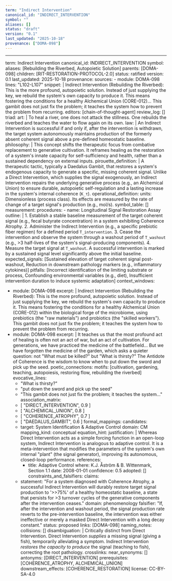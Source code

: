 ```yaml
---
term: "Indirect Intervention"
canonical_id: "INDIRECT_INTERVENTION"
symbol: ""
aliases: []
status: "draft"
version: "0.1"
last_updated: "2025-10-18"
provenance: ["DOMA-098"]
---
```


---
term: Indirect Intervention
canonical_id: INDIRECT_INTERVENTION
symbol: 
aliases: [Rebuilding the Riverbed, Autopoietic Solution]
parents: [DOMA-098]
children: [RIT-RESTORATION-PROTOCOL-2.0]
status: ratified
version: 0.1
last_updated: 2025-10-18
provenance:
  sources:
    - module: DOMA-098
      lines: "L102-L107"
      snippet: |
        Indirect Intervention (Rebuilding the Riverbed): This is the more profound, autopoietic solution. Instead of just supplying the key, we rebuild the system's own capacity to produce it. This means fostering the conditions for a healthy Alchemical Union (CORE-012)... This gambit does not just fix the problem; it teaches the system how to prevent the problem from recurring.
  editors: [chain-of-thought-agent]
  review_log: []
triad:
  art: |
    To heal a river, one does not attack the stillness. One rebuilds the riverbed and teaches the water to flow again on its own.
  law: |
    An Indirect Intervention is successful if and only if, after the intervention is withdrawn, the target system autonomously maintains production of the formerly absent coherent signal above a pre-defined homeostatic baseline.
  philosophy: |
    This concept shifts the therapeutic focus from combative replacement to generative cultivation. It reframes healing as the restoration of a system's innate capacity for self-sufficiency and health, rather than a sustained dependency on external inputs.
pirouette_definition: |
  A therapeutic tactic, typically a Daedalus Gambit, that restores a system's endogenous capacity to generate a specific, missing coherent signal. Unlike a Direct Intervention, which supplies the signal exogenously, an Indirect Intervention repairs the underlying generative process (e.g., an Alchemical Union) to ensure durable, autopoietic self-regulation and a lasting increase in the system's internal coherence (`K_τ`).
operational_definition:
  units: Dimensionless (process class). Its effects are measured by the rate of change of a target signal's production (e.g., mol/s).
  symbol_table: []
  measurement:
    procedures:
      - name: Longitudinal Signal Restoration Assay
        outline: |
          1. Establish a stable baseline measurement of the target coherent signal (e.g., fecal butyrate concentration) in a system exhibiting Coherence Atrophy.
          2. Administer the Indirect Intervention (e.g., a specific prebiotic fiber regimen) for a defined period `T_intervention`.
          3. Cease the intervention and observe the system through a washout period of `T_washout` (e.g., >3 half-lives of the system's signal-producing components).
          4. Measure the target signal at `T_washout`. A successful intervention is marked by a sustained signal level significantly above the initial baseline.
        expected_signals: [Sustained elevation of target coherent signal post-washout, Reduction in downstream pathology markers (e.g., inflammatory cytokines)]
        pitfalls: [Incorrect identification of the limiting substrate or process, Confounding environmental variables (e.g., diet), Insufficient intervention duration to induce systemic adaptation]
context_windows:
  - module: DOMA-098
    excerpt: |
      Indirect Intervention (Rebuilding the Riverbed): This is the more profound, autopoietic solution. Instead of just supplying the key, we rebuild the system's own capacity to produce it. This means fostering the conditions for a healthy Alchemical Union (CORE-012) within the biological forge of the microbiome, using prebiotics (the "raw materials") and probiotics (the "skilled workers"). This gambit does not just fix the problem; it teaches the system how to prevent the problem from recurring.
  - module: DOMA-098
    excerpt: |
      It teaches us that the most profound act of healing is often not an act of war, but an act of cultivation. For generations, we have practiced the medicine of the battlefield... But we have forgotten the medicine of the garden, which asks a quieter question: not "What must be killed?" but "What is thirsty?" The Antidote of Coherence is the wisdom to know when to put down the sword and pick up the seed.
poetic_connections:
  motifs: [cultivation, gardening, teaching, autopoiesis, restoring flow, rebuilding the riverbed]
  evocative_lines:
    - "What is thirsty?"
    - "put down the sword and pick up the seed"
    - "This gambit does not just fix the problem; it teaches the system..."
  association_matrix:
    - [ "DIRECT_INTERVENTION", 0.9 ]
    - [ "ALCHEMICAL_UNION", 0.8 ]
    - [ "COHERENCE_ATROPHY", 0.7 ]
    - [ "DAEDALUS_GAMBIT", 0.6 ]
formal_mappings:
  candidates:
    - target: System Identification & Adaptive Control
      domain: CM
      mapping_kind: conceptual
      equation_hint:
      justification: |
        Whereas Direct Intervention acts as a simple forcing function in an open-loop system, Indirect Intervention is analogous to adaptive control. It is a meta-intervention that modifies the parameters of the system's own internal "plant" (the signal generator), improving its autonomous, closed-loop performance.
      references:
        - title: Adaptive Control
          where: K.J. Åström & B. Wittenmark, Section 1.1
          date: 2008-01-01
      confidence: 0.5
  adopted: []
constraints_and_falsifiers:
  claims:
    - statement: "For a system diagnosed with Coherence Atrophy, a successful Indirect Intervention will durably restore target signal production to '>>75%' of a healthy homeostatic baseline, a state that persists for >3 turnover cycles of the generative components after the intervention ceases."
      domain: phenomenology
      falsifier: "If, after the intervention and washout period, the signal production rate reverts to the pre-intervention baseline, the intervention was either ineffective or merely a masked Direct Intervention with a long decay constant."
      status: proposed
      links: [DOMA-098]
naming_notes:
  collisions: []
  disambiguation: |
    Critically distinct from Direct Intervention. Direct Intervention *supplies* a missing signal (giving a fish), temporarily alleviating a symptom. Indirect Intervention *restores the capacity to produce* the signal (teaching to fish), correcting the root pathology.
crosslinks:
  near_synonyms: []
  antonyms: [DIRECT_INTERVENTION]
  prerequisites: [COHERENCE_ATROPHY, ALCHEMICAL_UNION]
  downstream_effects: [COHERENCE_RESTORATION]
license: CC-BY-SA-4.0